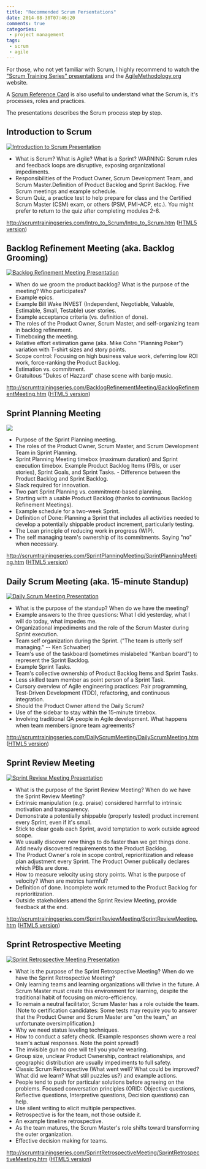 ```yaml
---
title: "Recommended Scrum Persentations"
date: 2014-08-30T07:46:20
comments: true
categories:
 - project management
tags:
 - scrum
 - agile
---
```


For those, who not yet familiar with Scrum, I highly recommend to watch the ["Scrum Training Series" presentations](http://scrumtrainingseries.com/) and the [AgileMethodology.org](http://agilemethodology.org/) website.

A [Scrum Reference Card](http://scrumreferencecard.com/scrum-reference-card/) is also useful to understand what the Scrum is, it's processes, roles and practices.

The presentations describes the Scrum process step by step.

## Introduction to Scrum

[![Introduction to Scrum Presentation](http://agilemethodology.org/intro.png)](http://scrumtrainingseries.com/Intro_to_Scrum/Intro_to_Scrum.htm)

<!--more-->
- What is Scrum? What is Agile? What is a Sprint? WARNING: Scrum rules and feedback loops are disruptive, exposing organizational impediments.
- Responsibilities of the Product Owner, Scrum Development Team, and Scrum Master.Definition of Product Backlog and Sprint Backlog. Five Scrum meetings and example schedule.
- Scrum Quiz, a practice test to help prepare for class and the Certified Scrum Master (CSM) exam, or others (PSM, PMI-ACP, etc.). You might prefer to return to the quiz after completing modules 2-6.

http://scrumtrainingseries.com/Intro_to_Scrum/Intro_to_Scrum.htm
([HTML5 version](http://scrumtrainingseries.com/Intro_to_Scrum/))

## Backlog Refinement Meeting (aka. Backlog Grooming)

[![Backlog Refinement Meeting Presentation](http://agilemethodology.org/brm.png)](http://scrumtrainingseries.com/BacklogRefinementMeeting/BacklogRefinementMeeting.htm)

- When do we groom the product backlog? What is the purpose of the meeting? Who participates?
- Example epics.
- Example Bill Wake INVEST (Independent, Negotiable, Valuable, Estimable, Small, Testable) user stories.
- Example acceptance criteria (vs. definition of done).
- The roles of the Product Owner, Scrum Master, and self-organizing team in backlog refinement.
- Timeboxing the meeting.
- Relative effort estimation game (aka. Mike Cohn "Planning Poker") variation with T-shirt sizes and story points.
- Scope control: Focusing on high business value work, deferring low ROI work, force-ranking the Product Backlog.
- Estimation vs. commitment.
- Gratuitous "Dukes of Hazzard" chase scene with banjo music.

http://scrumtrainingseries.com/BacklogRefinementMeeting/BacklogRefinementMeeting.htm
([HTML5 version](http://scrumtrainingseries.com/BacklogRefinementMeeting/))

## Sprint Planning Meeting

[![](http://agilemethodology.org/spm.png)](http://scrumtrainingseries.com/SprintPlanningMeeting/SprintPlanningMeeting.htm)

- Purpose of the Sprint Planning meeting.
- The roles of the Product Owner, Scrum Master, and Scrum Development Team in Sprint Planning.
- Sprint Planning Meeting timebox (maximum duration) and Sprint execution timebox.
Example Product Backlog Items (PBIs, or user stories), Sprint Goals, and Sprint Tasks. - Difference between the Product Backlog and Sprint Backlog.
- Slack required for innovation.
- Two part Sprint Planning vs. commitment-based planning.
- Starting with a usable Product Backlog (thanks to continuous Backlog Refinement Meetings).
- Example schedule for a two-week Sprint.
- Definition of Done: Planning a Sprint that includes all activities needed to develop a potentially shippable product increment, particularly testing.
- The Lean principle of reducing work in progress (WIP).
- The self managing team's ownership of its commitments. Saying "no" when necessary.

http://scrumtrainingseries.com/SprintPlanningMeeting/SprintPlanningMeeting.htm
([HTML5 version](http://scrumtrainingseries.com/SprintPlanningMeeting/))

## Daily Scrum Meeting (aka. 15-minute Standup)

[![Daily Scrum Meeting Presentation](http://agilemethodology.org/dsm.png)](http://scrumtrainingseries.com/DailyScrumMeeting/DailyScrumMeeting.htm
)

- What is the purpose of the standup? When do we have the meeting?
- Example answers to the three questions: What I did yesterday, what I will do today, what impedes me.
- Organizational impediments and the role of the Scrum Master during Sprint execution.
- Team self organization during the Sprint. ("The team is utterly self managing." -- Ken Schwaber)
- Team's use of the taskboard (sometimes mislabeled "Kanban board") to represent the Sprint Backlog.
- Example Sprint Tasks.
- Team's collective ownership of Product Backlog Items and Sprint Tasks.
- Less skilled team member as point person of a Sprint Task.
- Cursory overview of Agile engineering practices: Pair programming, Test-Driven Development (TDD), refactoring, and continuous integration.
- Should the Product Owner attend the Daily Scrum?
- Use of the sidebar to stay within the 15-minute timebox.
- Involving traditional QA people in Agile development.
What happens when team members ignore team agreements?

http://scrumtrainingseries.com/DailyScrumMeeting/DailyScrumMeeting.htm
([HTML5 version](http://scrumtrainingseries.com/DailyScrumMeeting/))

## Sprint Review Meeting
[![Sprint Review Meeting Presentation](http://agilemethodology.org/srm.png)](http://scrumtrainingseries.com/SprintReviewMeeting/SprintReviewMeeting.htm)

- What is the purpose of the Sprint Review Meeting? When do we have the Sprint Review Meeting?
- Extrinsic manipulation (e.g. praise) considered harmful to intrinsic motivation and transparency.
- Demonstrate a potentially shippable (properly tested) product increment every Sprint, even if it's small.
- Stick to clear goals each Sprint, avoid temptation to work outside agreed scope.
- We usually discover new things to do faster than we get things done. Add newly discovered requirements to the Product Backlog.
- The Product Owner's role in scope control, reprioritization and release plan adjustment every Sprint.
The Product Owner publically declares which PBIs are done.
- How to measure velocity using story points. What is the purpose of velocity? When are metrics harmful?
- Definition of done. Incomplete work returned to the Product Backlog for reprioritization.
- Outside stakeholders attend the Sprint Review Meeting, provide feedback at the end.

<!-- http://scrumreferencecard.com/MacroMeasurementWhitepaper.pdf -->

http://scrumtrainingseries.com/SprintReviewMeeting/SprintReviewMeeting.htm
([HTML5 version](http://scrumtrainingseries.com/SprintReviewMeeting/))

## Sprint Retrospective Meeting

[![Sprint Retrospective Meeting Presentation](http://agilemethodology.org/retrospective.png)](http://scrumtrainingseries.com/SprintRetrospectiveMeeting/SprintRetrospectiveMeeting.htm)

- What is the purpose of the Sprint Retrospective Meeting? When do we have the Sprint Retrospective Meeting?
- Only learning teams and learning organizations will thrive in the future. A Scrum Master must create this environment for learning, despite the traditional habit of focusing on micro-efficiency.
- To remain a neutral facilitator, Scrum Master has a role outside the team. (Note to certification candidates: Some tests may require you to answer that the Product Owner and Scrum Master are "on the team," an unfortunate oversimplification.)
- Why we need status leveling techniques.
- How to conduct a safety check. (Example responses shown were a real team's actual responses. Note the point spread!)
- The invisible gun no one will tell you you're wearing.
- Group size, unclear Product Ownership, contract relationships, and geographic distribution are usually impediments to full safety.
- Classic Scrum Retrospective (What went well? What could be improved? What did we learn? What still puzzles us?) and example actions.
- People tend to push for particular solutions before agreeing on the problems. Focused conversation principles (ORID: Objective questions, Reflective questions, Interpretive questions, Decision questions) can help.
- Use silent writing to elicit multiple perspectives.
- Retrospective is for the team, not those outside it.
- An example timeline retrospective.
- As the team matures, the Scrum Master's role shifts toward transforming the outer organization.
- Effective decision making for teams.

http://scrumtrainingseries.com/SprintRetrospectiveMeeting/SprintRetrospectiveMeeting.htm
([HTML5 version](http://scrumtrainingseries.com/SprintRetrospectiveMeeting/))
